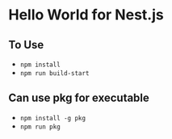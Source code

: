 # Hello World for Nest.js
## To Use
* `npm install`
* `npm run build-start`

## Can use pkg for executable
* `npm install -g pkg`
* `npm run pkg`
